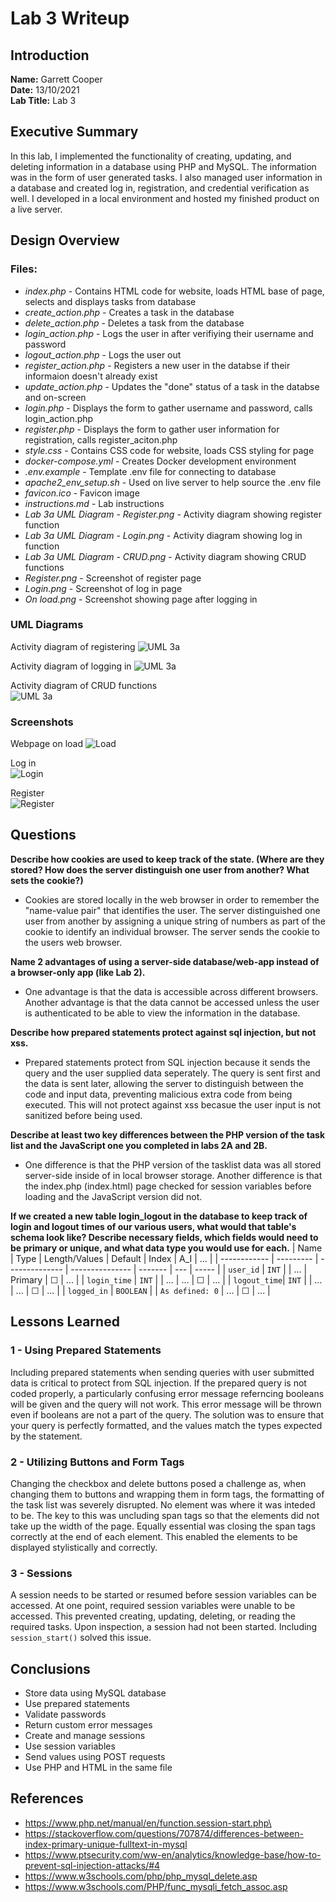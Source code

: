 # Lab 3 Writeup

## Introduction
**Name:** Garrett Cooper  
**Date:** 13/10/2021  
**Lab Title:** Lab 3  


## Executive Summary
In this lab, I implemented the functionality of creating, updating, and deleting information in a database using PHP and MySQL. The information was in the form of 
user generated tasks. I also managed user information in a database and created log in, registration, and credential verification as well. I developed in a local 
environment and hosted my finished product on a live server.

## Design Overview
### Files:
- *index.php* - Contains HTML code for website, loads HTML base of page, selects and displays tasks from database
- *create_action.php* - Creates a task in the database
- *delete_action.php* - Deletes a task from the database
- *login_action.php* - Logs the user in after verifiying their username and password
- *logout_action.php* - Logs the user out
- *register_action.php* - Registers a new user in the databse if their informaion doesn't already exist
- *update_action.php* - Updates the "done" status of a task in the databse and on-screen
- *login.php* - Displays the form to gather username and password, calls login_action.php
- *register.php* - Displays the form to gather user information for registration, calls register_aciton.php
- *style.css* - Contains CSS code for website, loads CSS styling for page
- *docker-compose.yml* - Creates Docker development environment
- *.env.example* - Template .env file for connecting to database
- *apache2_env_setup.sh* - Used on live server to help source the .env file
- *favicon.ico* - Favicon image
- *instructions.md* - Lab instructions
- *Lab 3a UML Diagram - Register.png* - Activity diagram showing register function
- *Lab 3a UML Diagram - Login.png* - Activity diagram showing log in function
- *Lab 3a UML Diagram - CRUD.png* - Activity diagram showing CRUD functions
- *Register.png* - Screenshot of register page
- *Login.png* - Screenshot of log in page
- *On load.png* - Screenshot showing page after logging in

### UML Diagrams
Activity diagram of registering
![UML 3a](https://github.com/BYU-ITC-210/lab-3b-gncoop/blob/master/instructions/Lab%203b%20UML%20Diagram%20-%20Register.png)

Activity diagram of logging in
![UML 3a](https://github.com/BYU-ITC-210/lab-3b-gncoop/blob/master/instructions/Lab%203b%20UML%20Diagram%20-%20Login.png)

Activity diagram of CRUD functions  
![UML 3a](https://github.com/BYU-ITC-210/lab-3b-gncoop/blob/master/instructions/Lab%203b%20UML%20Diagram%20-%20CRUD.png)

### Screenshots
Webpage on load 
![Load](https://github.com/BYU-ITC-210/lab-3b-gncoop/blob/master/instructions/On%20load.png) 
  
Log in  
![Login](https://github.com/BYU-ITC-210/lab-3b-gncoop/blob/master/instructions/Login.png)

Register  
![Register](https://github.com/BYU-ITC-210/lab-3b-gncoop/blob/master/instructions/Register.png)

## Questions

**Describe how cookies are used to keep track of the state. (Where are they stored? How does the server distinguish one user from another? What sets the cookie?)** 
- Cookies are stored locally in the web browser in order to remember the "name-value pair" that identifies the user. The server distinguished one user from another 
by assigning a unique string of numbers as part of the cookie to identify an individual browser. The server sends the cookie to the users web browser.

**Name 2 advantages of using a server-side database/web-app instead of a browser-only app (like Lab 2).**
- One advantage is that the data is accessible across different browsers. Another advantage is that the data cannot be accessed unless the user is authenticated to 
be able to view the information in the database.
  
**Describe how prepared statements protect against sql injection, but not xss.**
- Prepared statements protect from SQL injection because it sends the query and the user supplied data seperately. The query is sent first and the data is sent 
later, allowing the server to distinguish between the code and input data, preventing malicious extra code from being executed. This will not protect against 
xss becasue the user input is not sanitized before being used.

**Describe at least two key differences between the PHP version of the task list and the JavaScript one you completed in labs 2A and 2B.**
- One difference is that the PHP version of the tasklist data was all stored server-side inside of in local browser storage. Another difference is that the 
index.php (index.html) page checked for session variables before loading and the JavaScript version did not.
  
**If we created a new table login_logout in the database to keep track of login and logout times of our various users, what would that table's schema look like? 
Describe necessary fields, which fields would need to be primary or unique, and what data type you would use for each.** 
| Name         | Type      | Length/Values  | Default         | Index   | A_I |  ...  |
| ------------ | --------- | -------------- | --------------- | ------- | --- | ----- |
| `user_id`    | `INT`     |                | ...             | Primary |  ☐  |  ...  |
| `login_time` | `INT`     |                | ...             | ...     |  ☐  |  ...  |
| `logout_time`| `INT`     |                | ...             | ...     |  ☐  |  ...  |
| `logged_in`  | `BOOLEAN` |                | `As defined: 0` | ...     |  ☐  |  ...  |
  

## Lessons Learned
### 1 - Using Prepared Statements
Including prepared statements when sending queries with user submitted data is critical to protect from SQL injection. If the prepared query is not coded properly, 
a particularly confusing error message referncing booleans will be given and the query will not work. This error message will be thrown even if booleans are not 
a part of the query. The solution was to ensure that your query is perfectly formatted, and the values match the types expected by the statement.

### 2 - Utilizing Buttons and Form Tags
Changing the checkbox and delete buttons posed a challenge as, when changing them to buttons and wrapping them in form tags, the formatting of the task list was 
severely disrupted. No element was where it was inteded to be. The key to this was uncluding span tags so that the elements did not take up the width of the page. 
Equally essential was closing the span tags correctly at the end of each element. This enabled the elements to be displayed stylistically and correctly.

### 3 - Sessions
A session needs to be started or resumed before session variables can be accessed. At one point, required session variables were unable to be accessed. This 
prevented creating, updating, deleting, or reading the required tasks. Upon inspection, a session had not been started. Including `session_start()` solved this 
issue.

## Conclusions
- Store data using MySQL database
- Use prepared statements
- Validate passwords
- Return custom error messages
- Create and manage sessions
- Use session variables
- Send values using POST requests
- Use PHP and HTML in the same file

## References
- https://www.php.net/manual/en/function.session-start.php\
- https://stackoverflow.com/questions/707874/differences-between-index-primary-unique-fulltext-in-mysql
- https://www.ptsecurity.com/ww-en/analytics/knowledge-base/how-to-prevent-sql-injection-attacks/#4
- https://www.w3schools.com/php/php_mysql_delete.asp
- https://www.w3schools.com/PHP/func_mysqli_fetch_assoc.asp


